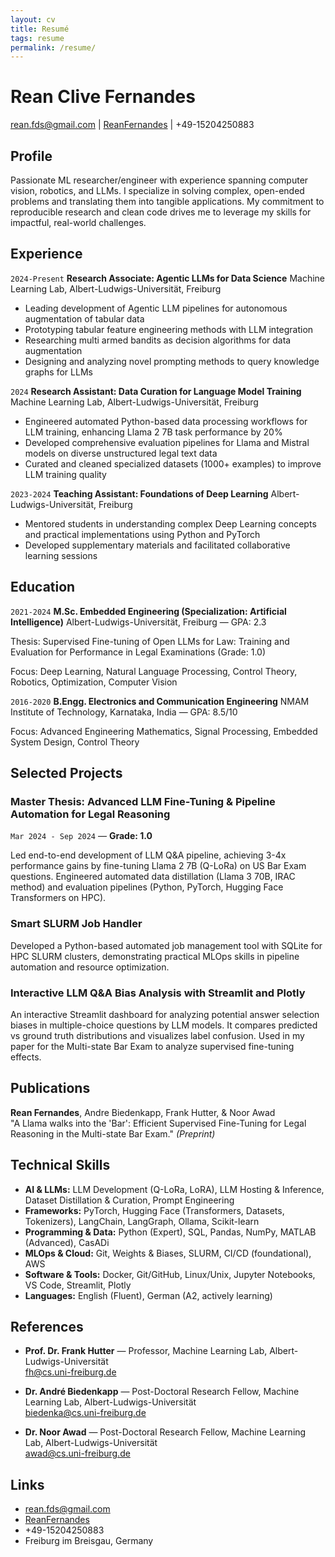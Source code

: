 ```yaml
---
layout: cv
title: Resumé
tags: resume
permalink: /resume/
---
```

# Rean Clive Fernandes

<div id="webaddress">
<a href="mailto:rean.fds@gmail.com">rean.fds@gmail.com</a>
|
<i class="fa fa-github"></i> <a href="http://github.com/ReanFernandes">ReanFernandes</a>
|
<i class="fa fa-phone"></i> +49-15204250883
</div>

## Profile

Passionate ML researcher/engineer with experience spanning computer vision, robotics, and LLMs. I specialize in solving complex, open-ended problems and translating them into tangible applications. My commitment to reproducible research and clean code drives me to leverage my skills for impactful, real-world challenges.

## Experience

`2024-Present`
__Research Associate: Agentic LLMs for Data Science__ Machine Learning Lab, Albert-Ludwigs-Universität, Freiburg
- Leading development of Agentic LLM pipelines for autonomous augmentation of tabular data
- Prototyping tabular feature engineering methods with LLM integration
- Researching multi armed bandits as decision algorithms for data augmentation
- Designing and analyzing novel prompting methods to query knowledge graphs for LLMs

`2024`
__Research Assistant: Data Curation for Language Model Training__ Machine Learning Lab, Albert-Ludwigs-Universität, Freiburg
- Engineered automated Python-based data processing workflows for LLM training, enhancing Llama 2 7B task performance by 20%
- Developed comprehensive evaluation pipelines for Llama and Mistral models on diverse unstructured legal text data
- Curated and cleaned specialized datasets (1000+ examples) to improve LLM training quality

`2023-2024`
__Teaching Assistant: Foundations of Deep Learning__ Albert-Ludwigs-Universität, Freiburg
- Mentored students in understanding complex Deep Learning concepts and practical implementations using Python and PyTorch
- Developed supplementary materials and facilitated collaborative learning sessions

## Education

`2021-2024`
__M.Sc. Embedded Engineering (Specialization: Artificial Intelligence)__
Albert-Ludwigs-Universität, Freiburg — GPA: 2.3

Thesis: Supervised Fine-tuning of Open LLMs for Law: Training and Evaluation for Performance in Legal Examinations (Grade: 1.0)

Focus: Deep Learning, Natural Language Processing, Control Theory, Robotics, Optimization, Computer Vision

`2016-2020`
__B.Engg. Electronics and Communication Engineering__
NMAM Institute of Technology, Karnataka, India — GPA: 8.5/10

Focus: Advanced Engineering Mathematics, Signal Processing, Embedded System Design, Control Theory

## Selected Projects

### Master Thesis: Advanced LLM Fine-Tuning & Pipeline Automation for Legal Reasoning
`Mar 2024 - Sep 2024` — **Grade: 1.0**

Led end-to-end development of LLM Q&A pipeline, achieving 3-4x performance gains by fine-tuning Llama 2 7B (Q-LoRa) on US Bar Exam questions. Engineered automated data distillation (Llama 3 70B, IRAC method) and evaluation pipelines (Python, PyTorch, Hugging Face Transformers on HPC).

### Smart SLURM Job Handler
Developed a Python-based automated job management tool with SQLite for HPC SLURM clusters, demonstrating practical MLOps skills in pipeline automation and resource optimization.

### Interactive LLM Q&A Bias Analysis with Streamlit and Plotly
An interactive Streamlit dashboard for analyzing potential answer selection biases in multiple-choice questions by LLM models. It compares predicted vs ground truth distributions and visualizes label confusion. Used in my paper for the Multi-state Bar Exam to analyze supervised fine-tuning effects.

## Publications

__Rean Fernandes__, Andre Biedenkapp, Frank Hutter, & Noor Awad  
"A Llama walks into the 'Bar': Efficient Supervised Fine-Tuning for Legal Reasoning in the Multi-state Bar Exam." *(Preprint)*

## Technical Skills

* **AI & LLMs:** LLM Development (Q-LoRa, LoRA), LLM Hosting & Inference, Dataset Distillation & Curation, Prompt Engineering
* **Frameworks:** PyTorch, Hugging Face (Transformers, Datasets, Tokenizers), LangChain, LangGraph, Ollama, Scikit-learn
* **Programming & Data:** Python (Expert), SQL, Pandas, NumPy, MATLAB (Advanced), CasADi
* **MLOps & Cloud:** Git, Weights & Biases, SLURM, CI/CD (foundational), AWS
* **Software & Tools:** Docker, Git/GitHub, Linux/Unix, Jupyter Notebooks, VS Code, Streamlit, Plotly
* **Languages:** English (Fluent), German (A2, actively learning)

## References

* **Prof. Dr. Frank Hutter** — Professor, Machine Learning Lab, Albert-Ludwigs-Universität  
  <a href="mailto:fh@cs.uni-freiburg.de">fh@cs.uni-freiburg.de</a>

* **Dr. André Biedenkapp** — Post-Doctoral Research Fellow, Machine Learning Lab, Albert-Ludwigs-Universität  
  <a href="mailto:biedenka@cs.uni-freiburg.de">biedenka@cs.uni-freiburg.de</a>

* **Dr. Noor Awad** — Post-Doctoral Research Fellow, Machine Learning Lab, Albert-Ludwigs-Universität  
  <a href="mailto:awad@cs.uni-freiburg.de">awad@cs.uni-freiburg.de</a>

## Links

* <i class="fa fa-envelope"></i> <a href="mailto:rean.fds@gmail.com">rean.fds@gmail.com</a>
* <i class="fa fa-github"></i> <a href="http://github.com/ReanFernandes">ReanFernandes</a>
* <i class="fa fa-phone"></i> +49-15204250883
* <i class="fa fa-map-marker"></i> Freiburg im Breisgau, Germany

<!-- ### Footer

Last updated: August 2025 -->